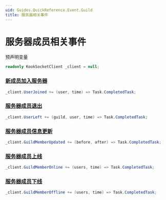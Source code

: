 ```yaml
---
uid: Guides.QuickReference.Event.Guild
title: 服务器相关事件
---
```


# 服务器成员相关事件

预声明变量

```csharp
readonly KookSocketClient _client = null;
```

### [新成员加入服务器]

```csharp
_client.UserJoined += (user, time) => Task.CompletedTask;
```

### [服务器成员退出]

```csharp
_client.UserLeft += (guild, user, time) => Task.CompletedTask;
```

### [服务器成员信息更新]

```csharp
_client.GuildMemberUpdated += (before, after) => Task.CompletedTask;
```

### [服务器成员上线]

```csharp
_client.GuildMemberOnline += (users, time) => Task.CompletedTask;
```

### [服务器成员下线]

```csharp
_client.GuildMemberOffline += (users, time) => Task.CompletedTask;
```

[新成员加入服务器]: https://developer.kookapp.cn/doc/event/guild-member#新成员加入服务器
[服务器成员退出]: https://developer.kookapp.cn/doc/event/guild-member#服务器成员退出
[服务器成员信息更新]: https://developer.kookapp.cn/doc/event/guild-member#服务器成员信息更新
[服务器成员上线]: https://developer.kookapp.cn/doc/event/guild-member#服务器成员上线
[服务器成员下线]: https://developer.kookapp.cn/doc/event/guild-member#服务器成员下线

